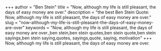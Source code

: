 +++
author = "Ben Stein"
title = "Now, although my life is still pleasant, the days of easy money are over."
description = "the best Ben Stein Quote: Now, although my life is still pleasant, the days of easy money are over."
slug = "now-although-my-life-is-still-pleasant-the-days-of-easy-money-are-over"
keywords = "Now, although my life is still pleasant, the days of easy money are over.,ben stein,ben stein quotes,ben stein quote,ben stein sayings,ben stein saying,quotes, sayings,quote, saying, motivation"
+++
Now, although my life is still pleasant, the days of easy money are over.

